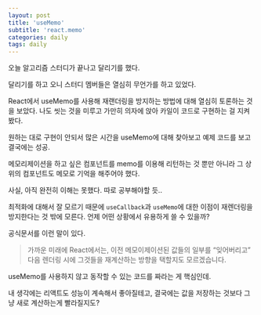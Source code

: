 ```yaml
---
layout: post
title: 'useMemo'
subtitle: 'react.memo'
categories: daily
tags: daily
---
```


오늘 알고리즘 스터디가 끝나고 달리기를 했다.

달리기를 하고 오니 스터디 멤버들은 열심히 무언가를 하고 있었다.

React에서 useMemo를 사용해 재랜더링을 방지하는 방법에 대해 열심히 토론하는 것을 보았다. 나도 씻는 것을 미루고 가만히 의자에 앉아 카일이 코드로 구현하는 걸 지켜봤다.

원하는 대로 구현이 안되서 많은 시간을 useMemo에 대해 찾아보고 예제 코드를 보고 결국에는 성공.

메모리제이션을 하고 싶은 컴포넌트를 memo를 이용해 리턴하는 것 뿐만 아니라 그 상위의 컴포넌트도 메모로 기억을 해주어야 했다.

사실, 아직 완전히 이해는 못했다. 따로 공부해야할 듯..

최적화에 대해서 잘 모르기 때문에 `useCallback`과 `useMemo`에 대한 이점이 재렌더링을 방지한다는 것 밖에 모른다. 언제 어떤 상황에서 유용하게 쓸 수 있을까?

공식문서를 이런 말이 있다.

> 가까운 미래에 React에서는, 이전 메모이제이션된 값들의 일부를 “잊어버리고” 다음 렌더링 시에 그것들을 재계산하는 방향을 택할지도 모르겠습니다.

useMemo를 사용하지 않고 동작할 수 있는 코드를 짜라는 게 핵심인데.

내 생각에는 리액트도 성능이 계속해서 좋아질테고, 결국에는 값을 저장하는 것보다 그냥 새로 계산하는게 빨라질지도?
